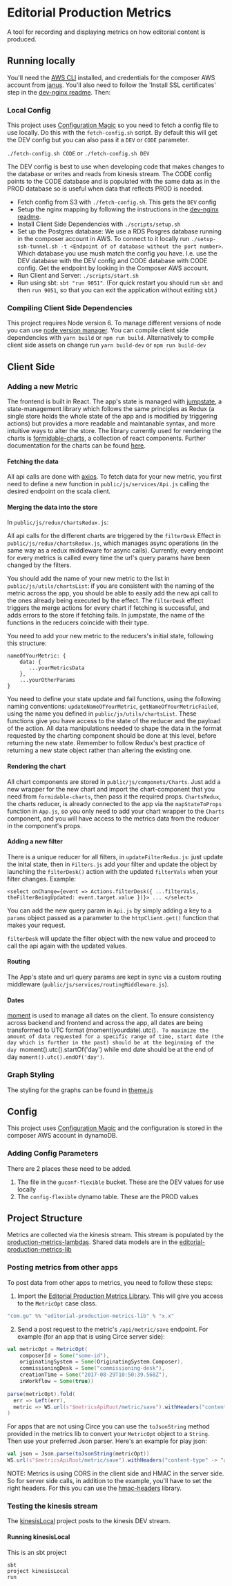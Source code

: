 # Editorial Production Metrics

A tool for recording and displaying metrics on how editorial content is produced.

## Running locally

You'll need the [AWS CLI](http://docs.aws.amazon.com/cli/latest/userguide/installing.html) installed, and credentials
for the composer AWS account from [janus](https://janus.gutools.co.uk). You'll also need to follow the
'Install SSL certificates' step in the [dev-nginx readme](https://github.com/guardian/dev-nginx). Then:

### Local Config

This project uses [Configuration Magic](https://github.com/guardian/configuration-magic/) so you need to fetch a config file to use locally. Do this with the `fetch-config.sh` script. By default this will get the DEV config but you can also pass it a `DEV` or `CODE` parameter.

`./fetch-config.sh CODE` or `./fetch-config.sh DEV`
 
The DEV config is best to use when developing code that makes changes to the database or writes and reads from kinesis stream. The CODE config points to the CODE database and is populated with the same data as in the PROD database so is useful when data that reflects PROD is needed.

 - Fetch config from S3 with `./fetch-config.sh`. This gets the `DEV` config
 - Setup the nginx mapping by following the instructions in the
 [dev-nginx readme](https://github.com/guardian/dev-nginx#install-config-for-an-application).
 - Install Client Side Dependencies with `./scripts/setup.sh`
 - Set up the Postgres database: We use a RDS Posgres database running in the composer account in AWS. To connect to it locally run `./setup-ssh-tunnel.sh -t <Endpoint of of database without the port number>`. Which database you use mush match the config you have. I.e. use the DEV database with the DEV config and CODE database with CODE config. Get the endpoint by looking in the Composer AWS account.
 - Run Client and Server: `./scripts/start.sh`
 - Run using sbt: `sbt "run 9051"`. (For quick restart you should run `sbt` and then `run 9051`, so that you can exit
  the application without exiting sbt.)

### Compiling Client Side Dependencies

This project requires Node version 6. To manage different versions of node you can use [node version manager](https://github.com/creationix/nvm).
You can compile client side dependencies with `yarn build` or `npm run build`.
Alternatively to compile client side assets on change run `yarn build-dev` or `npm run build-dev`

## Client Side

### Adding a new Metric

The frontend is built in React. The app's state is managed with [jumpstate](https://github.com/jumpsuit/jumpstate), a state-management library which follows the same principles as Redux (a single store holds the whole state of the app and is modified by triggering actions) but provides a more readable and maintanable syntax, and more intuitive ways to alter the store. The library currently used for rendering the charts is [formidable-charts](https://github.com/FormidableLabs/formidable-charts), a collection of react components. Further documentation for the charts can be found [here](https://formidable.com/open-source/victory/docs/victory-chart/).

#### Fetching the data

All api calls are done with [axios](https://github.com/mzabriskie/axios). To fetch data for your new metric, you first need to define a new function in `public/js/services/Api.js` calling the desired endpoint on the scala client.

#### Merging the data into the store

In `public/js/redux/chartsRedux.js`:

All api calls for the different charts are triggered by the `filterDesk` Effect in `public/js/redux/chartsRedux.js`, which manages async operations (in the same way as a redux middleware for async calls). Currently, every endpoint for every metrics is called every time the url's query params have been changed by the filters.

You should add the name of your new metric to the list in `public/js/utils/chartsList`: if you are consistent with the naming of the metric across the app, you should be able to easily add the new api call to the ones already being executed by the effect. The `filterDesk` effect triggers the merge actions for every chart if fetching is successful, and adds errors to the store if fetching fails. In jumpstate, the name of the functions in the reducers coincide with their type.

You need to add your new metric to the reducers's initial state, following this structure:

```
nameOfYourMetric: {
    data: {
       ...yourMetricsData
    },
    ...yourOtherParams
}
```
        
You need to define your state update and fail functions, using the following naming conventions: `updateNameOfYourMetric`, `getNameOfYourMetricFailed`, using the name you defined in `public/js/utils/chartsList`. These functions give you have access to the state of the reducer and the payload of the action. All data manipulations needed to shape the data in the format requested by the charting component should be done at this level, before returning the new state. Remember to follow Redux's best practice of returning a new state object rather than altering the existing one.

#### Rendering the chart

All chart components are stored in `public/js/componets/Charts`. Just add a new wrapper for the new chart and import the chart-component that you need from `formidable-charts`, then pass it the required props. `ChartsRedux`, the charts reducer, is already connected to the app via the `mapStateToProps` function in `App.js`, so you only need to add your chart wrapper to the `Charts` component, and you will have access to the metrics data from the reducer in the component's props.

#### Adding a new filter

There is a unique reducer for all filters, in `updateFilterRedux.js`: just update the inital state, then in `Filters.js` add your filter and update the object by launching the `filterDesk()` action with the updated `filterVals` when your filter changes. Example: 
```
<select onChange={event => Actions.filterDesk({ ...filterVals, theFilterBeingUpdated: event.target.value })}> ... </select>
```
You can add the new query param in `Api.js` by simply adding a key to a `params` object passed as a parameter to the `httpClient.get()` function that makes your request.

`filterDesk` will update the filter object with the new value and proceed to call the api again with the updated values.

#### Routing

The App's state and url query params are kept in sync via a custom routing middleware (`public/js/services/routingMiddleware.js`).

#### Dates

[moment](https://momentjs.com) is used to manage all dates on the client. To ensure consistency across backend and frontend and across the app, all dates are being transformed to UTC format (moment(yourdate).utc()`. To maximize the amount of data requested for a specific range of time, start date (the day which is further in the past) should be at the beginning of the day `moment().utc().startOf('day') while end date should be at the end of day `moment().utc().endOf('day')`.

### Graph Styling

The styling for the graphs can be found in [theme.js](https://github.com/guardian/editorial-production-metrics/tree/master/public/js/components/ChartTheme/theme.js)

## Config

This project uses [Configuration Magic](https://github.com/guardian/configuration-magic) and the configuration is stored in the composer AWS account in dynamoDB.

### Adding Config Parameters

There are 2 places these need to be added.
1. The file in the `guconf-flexible` bucket. These are the DEV values for use locally
2. The `config-flexible` dynamo table. These are the PROD values

## Project Structure

Metrics are collected via the kinesis stream. This stream is populated by the [production-metrics-lambdas](https://github.com/guardian/production-metrics-lambdas). Shared data models are in the [editorial-production-metrics-lib](https://github.com/guardian/editorial-production-metrics-lib)

### Posting metrics from other apps

To post data from other apps to metrics, you need to follow these steps:
1. Import the [Editorial Production Metrics Library](https://github.com/guardian/editorial-production-metrics-lib). This will give you access to the `MetricOpt` case class.
```scala
"com.gu" %% "editorial-production-metrics-lib" % "x.x"
```
2. Send a post request to the metric's `/api/metric/save` endpoint. For example (for an app that is using Circe server side):
```scala
val metricOpt = MetricOpt(
    composerId = Some("some-id"),
    originatingSystem = Some(OriginatingSystem.Composer),
    commissioningDesk = Some("commissioning-desk"),
    creationTime = Some("2017-08-29T10:50:39.568Z"),
    inWorkflow = Some(true))
    
parse(metricOpt).fold(
  err => Left(err), 
  metric => WS.url(s"$metricsApiRoot/metric/save").withHeaders("content-type" -> "application/json").post(metric)
)
```
For apps that are not using Circe you can use the `toJsonString` method provided in the metrics lib to convert your `MetricOpt` object to a `String`. Then use your preferred Json parser. 
Here's an example for play json:
```scala
val json = Json.parse(toJsonString(metricOpt))
WS.url(s"$metricsApiRoot/metric/save").withHeaders("content-type" -> "application/json").post(json)
```

NOTE: Metrics is using CORS in the client side and HMAC in the server side. So for server side calls, in addition to the example, you'll have to set the right headers. For this you can use the [hmac-headers](https://github.com/guardian/hmac-headers) library.

### Testing the kinesis stream

The [kinesisLocal](/kinesisLocal) project posts to the kinesis DEV stream.

#### Running kinesisLocal

This is an sbt project
```
sbt
project kinesisLocal
run
```
